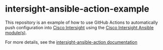 # intersight-ansible-action-example

This repository is an example of how to use GitHub Actions to automatically push configuration into [Cisco Intersight](https://intersight.com) using the [Cisco Intersight Ansible module(s)](https://github.com/CiscoUcs/intersight-ansible). 

For more details, see the [intersight-ansible-action documentation](https://github.com/cgascoig/actions/tree/master/intersight-ansible)
